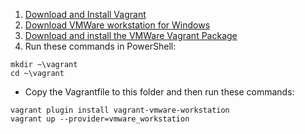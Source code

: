 1) <a href=https://developer.hashicorp.com/vagrant/install>Download and Install Vagrant</a>
2) <a href=https://m.majorgeeks.com/files/details/vmware_workstation_for_windows.html>Download VMWare workstation for Windows</a>
3) <a href=https://developer.hashicorp.com/vagrant/install/vmware>Download and install the VMWare Vagrant Package</a>
4) Run these commands in PowerShell:
```
mkdir ~\vagrant
cd ~\vagrant
```

* Copy the Vagrantfile to this folder and then run these commands:
```
vagrant plugin install vagrant-vmware-workstation
vagrant up --provider=vmware_workstation
```

